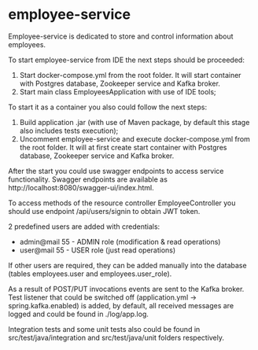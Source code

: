 # employee-service

Employee-service is dedicated to store and control information about employees.

To start employee-service from IDE the next steps should be proceeded:

1. Start docker-compose.yml from the root folder. It will start container with Postgres database, Zookeeper service and Kafka broker.
2. Start main class EmployeesApplication with use of IDE tools; 

To start it as a container you also could follow the next steps:

1. Build application .jar (with use of Maven package, by default this stage also includes tests execution);
2. Uncomment employee-service and execute docker-compose.yml from the root folder. It will at first create start container with Postgres database, Zookeeper service and Kafka broker.

After the start you could use swagger endpoints to access service functionality.
Swagger endpoints are available as http://localhost:8080/swagger-ui/index.html.

To access methods of the resource controller EmployeeController you should use endpoint /api/users/signin to obtain JWT token.

2 predefined users are added with credentials:

* admin@mail 55 - ADMIN role (modification & read operations)
* user@mail 55 - USER role (just read operations)

If other users are required, they can be added manually into the database
(tables employees.user and employees.user_role).

As a result of POST/PUT invocations events are sent to the Kafka broker. Test listener
that could be switched off (application.yml -> spring.kafka.enabled) is added, by default, all received messages are logged
and could be found in ./log/app.log.

Integration tests and some unit tests also could be found in src/test/java/integration
and src/test/java/unit folders respectively. 